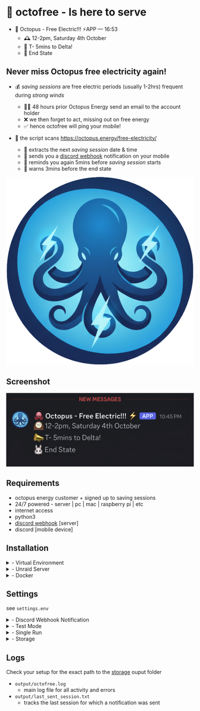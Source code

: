 # 🐙 octofree - Is here to serve
- 🐙 Octopus - Free Electric!!! ⚡APP — 16:53
  - 🕰️ 12-2pm, Saturday 4th October
  - 📣 T- 5mins to Delta!
  - 🐰 End State 

## Never miss Octopus free electricity again! 
- 💰 *saving sessions* are free electric periods (usually 1-2hrs) frequent during *strong winds* 
  - 👩‍💻 48 hours prior Octopus Energy send an email to the account holder
  - ❌ we then forget to act, missing out on free energy
  - ✅ hence octofree will ping your mobile!

- 🧠 the script scans https://octopus.energy/free-electricity/ 
  - 📆 extracts the next *saving session* date & time 
  - 📱 sends you a [discord webhook](#discord-webhook-notification) notification on your mobile
  - 📣 reminds you again 5mins before *saving session* starts
  - 🐰 warns 3mins before the end state

![logo](https://github.com/dopeytree/octofree/blob/master/logo_octofree.png?raw=true)

## Screenshot

![screenshot](https://github.com/dopeytree/octofree/blob/master/screenshot_full.png?raw=true)

## Requirements 

- octopus energy customer + signed up to saving sessions
- 24/7 powered - server | pc | mac | raspberry pi | etc
- internet access
- python3
- [discord webhook](#discord-webhook-notification) [server]
- discord [mobile device] 

## Installation 

<details>
<summary>- Virtual Environment</summary>

## Virtual Environment

Preferred method is [docker](#docker) but you can also run in a Python virtual environment located a `.venv` folder

- create the virtual environment:
```sh
python3 -m venv .venv
```
- activate the virtual environment (macOS/Linux):
```sh
source .venv/bin/activate
```
- set [settings](#settings-configuration) in settings.env 
- run the script
```sh  
 python3 octofree/octofree.py 
 ```
</details>

<details>
<summary>- Unraid Server</summary>

## Unraid Server

- add CONTAINER
- repo url: 
```sh 
ghcr.io/dopeytree/octofree:latest 
```
- advanced --> icon url: 
```sh 
https://github.com/dopeytree/octofree/blob/61e16adea141812f674ca91d86ab697ac02e0c91/logo_octofree.png?raw=true
```
#### add VARIABLE -> discord:
- `key` = 
```sh
DISCORD_WEBHOOK_URL
```
- `value` = 
- `enter_your_discord_server_webhook`

#### add VARIABLE -> test mode:
- `key`=
```sh
TEST_MODE
```
- `value` = 
```sh
false
```
#### add VARIABLE -> loop:
- `key` = 
```sh
SINGLE_RUN
```
- `value` = 
```sh
false
  ```
#### add PATH:
- `container path` = 
```sh
  /data
```
- `host path` = 
```sh
/mnt/user/appdata/octofree
```
#### APPLY settings
</details>

<details>
<summary>- Docker</summary>

## Docker

- Official published image on GitHub Container Registry :

```sh
docker pull ghcr.io/dopeytree/octofree:latest
```

Run the published image (recommended):

```sh
docker run --rm \
  --env-file ./octofree/settings.env \
  -v /path/on/host/octofree-data:/data \
  ghcr.io/dopeytree/octofree:latest
```

#### Notes:

- Use `--env-file ./octofree/settings.env` or set individual `-e` variables to provide your 
  - `DISCORD_WEBHOOK_URL`, `OUTPUT_DIR`, and other options
  - If no `settings.env` file exists in your workspace, copy or create one from `octofree/settings.env.template`
- Bind-mount a host folder to persist logs and state
  - Set `OUTPUT_DIR=/data` (or another mounted path) so the `output/` files appear on the host

#### Optional quick local build:

```sh
# Build locally (if you need to modify code or prefer a local image)
docker build -t octofree ./octofree
```
```sh
# Run the locally built image
docker run --rm --env-file ./octofree/settings.env -v /path/on/host/octofree-data:/data octofree
```

If you want the helper script and vulnerability scan, run the included `./octofree/build.sh` (it builds the image and runs a Trivy scan).

## Example `docker-compose.yml` (recommended for long-running deployments):

```yaml
version: '3.8'
services:
  octofree:
    image: ghcr.io/dopeytree/octofree:latest
    environment:
      - DISCORD_WEBHOOK_URL=${DISCORD_WEBHOOK_URL}
      - OUTPUT_DIR=/data
      - SINGLE_RUN=false
      - TEST_MODE=false
    volumes:
      - /path/on/host/octofree-data:/data
    restart: unless-stopped
```

### Docker Tips & troubleshooting
- If you change `settings.env` locally, avoid rebuilding by supplying `--env-file` or `-e` variables at `docker run` time
- Check logs and last-sent session inside the mounted folder (`octofree.log`, `last_sent_session.txt`) when debugging notifications
- The `build.sh` script runs Trivy; if you don't have Trivy available you can skip it and use `docker build` directly

</details>

## Settings

see `settings.env`

<details>
<summary>- Discord Webhook Notification</summary>

### Discord Webhook Notification

- [required for notifications]
- load or create a server in *discord*
- create a new channel called 'octofree'
- click the cogs to get the settings then find the webhooks button
- create a new webhook & copy the url
- set your *discord* webhook URL in `settings.env`

```sh
DISCORD_WEBHOOK_URL=https://discord.com/api/webhooks/...
```
</details>

<details>
<summary>- Test Mode</summary>

### Test Mode

- allows multiple notifcation testing when 1x is live
- DEFAULT=`false` to send only 1x notification per *saving sessions*
- set to `true` to send > than 1x notification per current session
- `true` currently only works during an *active* saving session

```sh
TEST_MODE=false
TEST_MODE=true
```
</details>

<details>
<summary>- Single Run</summary>

### Single Run

- to loop or not
- true = runs the script once & exits (instead of looping every hour)
- DEFAULT=false
- set to `false` for continuous hourly monitoring

```sh
SINGLE_RUN=false
SINGLE_RUN=true
```
</details>

<details>
<summary>- Storage</summary>

### Storage

Only required for [unraid](#unraid) & [docker](#docker)
```sh
volumes:
      - /path/on/host/octofree-data:/data
```
</details>

## Logs

Check your setup for the exact path to the [storage](#storage) ouput folder
- `output/octofree.log`
  - main log file for all activity and errors
- `output/last_sent_session.txt`
  - tracks the last session for which a notification was sent
